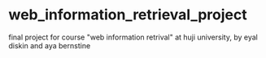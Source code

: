 # web_information_retrieval_project
final project for course "web information retrival" at huji university, by eyal diskin and aya bernstine
